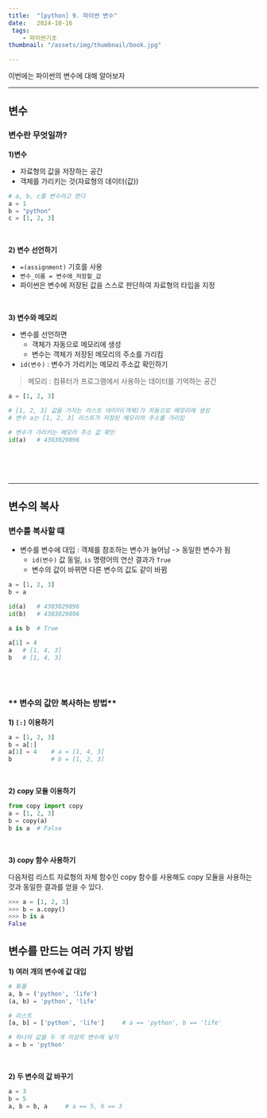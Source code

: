 ```yaml
---
title:  "[python] 9. 파이썬 변수"
date:   2024-10-16
 tags:
    - 파이썬기초
thumbnail: "/assets/img/thumbnail/book.jpg"

---
```

이번에는 파이썬의 변수에 대해 알아보자



---

## **변수**
### **변수란 무엇일까?**
**1)변수**
* 자료형의 값을 저장하는 공간
* 객체를 가리키는 것(자료형의 데이터(값))

```py
# a, b, c를 변수라고 한다
a = 1
b = "python"
c = [1, 2, 3]
```

<br>

**2) 변수 선언하기**
* `=(assignment)` 기호를 사용
* `변수_이름 = 변수에_저장할_값`
* 파이썬은 변수에 저장된 값을 스스로 판단하여 자료형의 타입을 지정

<br>

**3) 변수와 메모리**
* 변수를 선언하면 
	* 객체가 자동으로 메모리에 생성
	* 변수는 객체가 저장된 메모리의 주소를 가리킴
* `id(변수)` : 변수가 가리키는 메모리 주소값 확인하기

> 메모리 : 컴퓨터가 프로그램에서 사용하는 데이터를 기억하는 공간


```py
a = [1, 2, 3]

# [1, 2, 3] 값을 가지는 리스트 데이터(객체)가 자동으로 메모리에 생성
# 변수 a는 [1, 2, 3] 리스트가 저장된 메모리의 주소를 가리킴

# 변수가 가리키는 메모리 주소 값 확인
id(a)	# 4303029896
```


<br>
<br>
<br>

---


## **변수의 복사**
### **변수를 복사할 떄**
* 변수를 변수에 대입 : 객체를 참조하는 변수가 늘어남 -> 동일한 변수가 됨
	* `id(변수)` 값 동일, `is` 명령어의 연산 결과가 `True`
	* 변수의 값이 바뀌면 다른 변수의 값도 같이 바뀜

```py
a = [1, 2, 3]
b = a

id(a)	# 4303029896
id(b)	# 4303029896

a is b  # True

a[1] = 4
a	# [1, 4, 3]
b	# [1, 4, 3]
```

<br>
<br>

### ** 변수의 값만 복사하는 방법**
**1) `[:]` 이용하기**

```py
a = [1, 2, 3]
b = a[:]
a[1] = 4 	# a = [1, 4, 3]
b			# b = [1, 2, 3]
```

<br>

**2) copy 모듈 이용하기**

```py
from copy import copy
a = [1, 2, 3]
b = copy(a)
b is a	# False

```

<br>

**3) copy 함수 사용하기**

다음처럼 리스트 자료형의 자체 함수인 copy 함수를 사용해도 copy 모듈을 사용하는 것과 동일한 결과를 얻을 수 있다.

```python
>>> a = [1, 2, 3]
>>> b = a.copy()
>>> b is a
False

```

## 변수를 만드는 여러 가지 방법

**1) 여러 개의 변수에 값 대입**

```py
# 튜플
a, b = ('python', 'life')
(a, b) = 'python', 'life'

# 리스트
[a, b] = ['python', 'life']		# a == 'python', b == 'life'

# 하나의 값을 두 개 이상의 변수에 넣기
a = b = 'python'

```

<br>

**2) 두 변수의 값 바꾸기**

```python
a = 3
b = 5
a, b = b, a		# a == 5, b == 3
```

